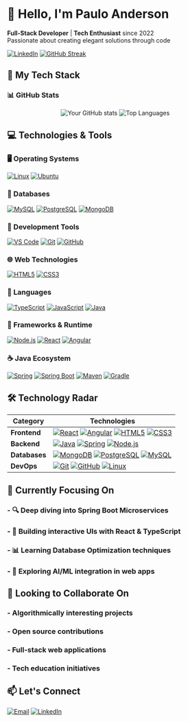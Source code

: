 # 👋 Hello, I'm Paulo Anderson 

**Full-Stack Developer** | **Tech Enthusiast** since 2022  
Passionate about creating elegant solutions through code

[![LinkedIn](https://img.shields.io/badge/LinkedIn-0A66C2?style=for-the-badge&logo=linkedin&logoColor=white)](https://www.linkedin.com/in/dev-pauloandersonlima/)
[![GitHub Streak](https://streak-stats.demolab.com?user=Pucapuka&theme=dark&hide_border=true)](https://git.io/streak-stats)

## 🚀 My Tech Stack

### 📊 GitHub Stats
<div align="center">
  
![Your GitHub stats](https://github-readme-stats.vercel.app/api?username=Pucapuka&show_icons=true&theme=radical&hide_border=true)
![Top Languages](https://github-readme-stats.vercel.app/api/top-langs/?username=Pucapuka&layout=compact&theme=radical&hide_border=true)
  
</div>

## 💻 Technologies & Tools

### 🖥️ Operating Systems
[![Linux](https://img.shields.io/badge/Linux-FCC624?style=for-the-badge&logo=linux&logoColor=black)](https://www.linux.org/)
[![Ubuntu](https://img.shields.io/badge/Ubuntu-E95420?style=for-the-badge&logo=ubuntu&logoColor=white)](https://ubuntu.com/)

### 💾 Databases
[![MySQL](https://img.shields.io/badge/MySQL-4479A1?style=for-the-badge&logo=mysql&logoColor=white)](https://www.mysql.com/)
[![PostgreSQL](https://img.shields.io/badge/PostgreSQL-4169E1?style=for-the-badge&logo=postgresql&logoColor=white)](https://www.postgresql.org/)
[![MongoDB](https://img.shields.io/badge/MongoDB-47A248?style=for-the-badge&logo=mongodb&logoColor=white)](https://www.mongodb.com/)

### 🔧 Development Tools
[![VS Code](https://img.shields.io/badge/VS_Code-007ACC?style=for-the-badge&logo=visual-studio-code&logoColor=white)](https://code.visualstudio.com/)
[![Git](https://img.shields.io/badge/Git-F05032?style=for-the-badge&logo=git&logoColor=white)](https://git-scm.com/)
[![GitHub](https://img.shields.io/badge/GitHub-181717?style=for-the-badge&logo=github&logoColor=white)](https://github.com/)

### 🌐 Web Technologies
[![HTML5](https://img.shields.io/badge/HTML5-E34F26?style=for-the-badge&logo=html5&logoColor=white)](https://developer.mozilla.org/en-US/docs/Web/HTML)
[![CSS3](https://img.shields.io/badge/CSS3-1572B6?style=for-the-badge&logo=css3&logoColor=white)](https://developer.mozilla.org/en-US/docs/Web/CSS)

### 📜 Languages
[![TypeScript](https://img.shields.io/badge/TypeScript-007ACC?style=for-the-badge&logo=typescript&logoColor=white)](https://www.typescriptlang.org/)
[![JavaScript](https://img.shields.io/badge/JavaScript-F7DF1E?style=for-the-badge&logo=javascript&logoColor=black)](https://developer.mozilla.org/en-US/docs/Web/JavaScript)
[![Java](https://img.shields.io/badge/Java-ED8B00?style=for-the-badge&logo=openjdk&logoColor=white)](https://www.java.com/)

### 🚀 Frameworks & Runtime
[![Node.js](https://img.shields.io/badge/Node.js-339933?style=for-the-badge&logo=nodedotjs&logoColor=white)](https://nodejs.org/)
[![React](https://img.shields.io/badge/React-20232A?style=for-the-badge&logo=react&logoColor=61DAFB)](https://reactjs.org/)
[![Angular](https://img.shields.io/badge/Angular-DD0031?style=for-the-badge&logo=angular&logoColor=white)](https://angular.io/)

### ☕ Java Ecosystem
[![Spring](https://img.shields.io/badge/Spring-6DB33F?style=for-the-badge&logo=spring&logoColor=white)](https://spring.io/)
[![Spring Boot](https://img.shields.io/badge/Spring_Boot-6DB33F?style=for-the-badge&logo=springboot&logoColor=white)](https://spring.io/projects/spring-boot)
[![Maven](https://img.shields.io/badge/Maven-C71A36?style=for-the-badge&logo=apachemaven&logoColor=white)](https://maven.apache.org/)
[![Gradle](https://img.shields.io/badge/Gradle-02303A?style=for-the-badge&logo=gradle&logoColor=white)](https://gradle.org/)

## 🛠️ Technology Radar

<div align="left">

| Category      | Technologies |
|---------------|--------------|
| **Frontend**  | [![React](https://img.shields.io/badge/-React-61DAFB?logo=react&logoColor=white)](https://reactjs.org/) [![Angular](https://img.shields.io/badge/-Angular-DD0031?logo=angular&logoColor=white)](https://angular.io/) [![HTML5](https://img.shields.io/badge/-HTML5-E34F26?logo=html5&logoColor=white)](https://developer.mozilla.org/en-US/docs/Web/HTML) [![CSS3](https://img.shields.io/badge/-CSS3-1572B6?logo=css3&logoColor=white)](https://developer.mozilla.org/en-US/docs/Web/CSS) |
| **Backend**   | [![Java](https://img.shields.io/badge/-Java-ED8B00?logo=openjdk&logoColor=white)](https://www.java.com/) [![Spring](https://img.shields.io/badge/-Spring-6DB33F?logo=spring&logoColor=white)](https://spring.io/) [![Node.js](https://img.shields.io/badge/-Node.js-339933?logo=nodedotjs&logoColor=white)](https://nodejs.org/) |
| **Databases** | [![MongoDB](https://img.shields.io/badge/-MongoDB-47A248?logo=mongodb&logoColor=white)](https://www.mongodb.com/) [![PostgreSQL](https://img.shields.io/badge/-PostgreSQL-4169E1?logo=postgresql&logoColor=white)](https://www.postgresql.org/) [![MySQL](https://img.shields.io/badge/-MySQL-4479A1?logo=mysql&logoColor=white)](https://www.mysql.com/) |
| **DevOps**    | [![Git](https://img.shields.io/badge/-Git-F05032?logo=git&logoColor=white)](https://git-scm.com/) [![GitHub](https://img.shields.io/badge/-GitHub-181717?logo=github&logoColor=white)](https://github.com/) [![Linux](https://img.shields.io/badge/-Linux-FCC624?logo=linux&logoColor=black)](https://www.linux.org/) |

</div>

## 📌 Currently Focusing On
### - 🔍 Deep diving into Spring Boot Microservices

### - 🎨 Building interactive UIs with React & TypeScript

### - 📊 Learning Database Optimization techniques

### - 🤖 Exploring AI/ML integration in web apps

</div>

</div>

## 💞️ Looking to Collaborate On
### - Algorithmically interesting projects

### - Open source contributions

### - Full-stack web applications

### - Tech education initiatives

## 📫 Let's Connect

[![Email](https://img.shields.io/badge/Email-D14836?style=for-the-badge&logo=gmail&logoColor=white)](mailto:solucoes.magic.ti@gmail.com)
[![LinkedIn](https://img.shields.io/badge/LinkedIn-0A66C2?style=for-the-badge&logo=linkedin&logoColor=white)](https://www.linkedin.com/in/dev-pauloandersonlima/)
